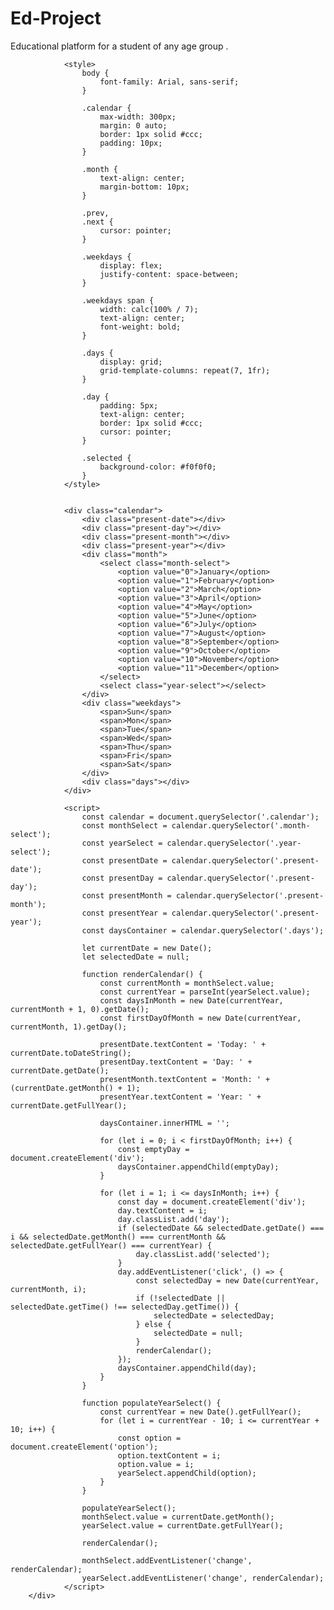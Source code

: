 # Ed-Project
Educational platform for a student of any age group .


                <style>
                    body {
                        font-family: Arial, sans-serif;
                    }

                    .calendar {
                        max-width: 300px;
                        margin: 0 auto;
                        border: 1px solid #ccc;
                        padding: 10px;
                    }

                    .month {
                        text-align: center;
                        margin-bottom: 10px;
                    }

                    .prev,
                    .next {
                        cursor: pointer;
                    }

                    .weekdays {
                        display: flex;
                        justify-content: space-between;
                    }

                    .weekdays span {
                        width: calc(100% / 7);
                        text-align: center;
                        font-weight: bold;
                    }

                    .days {
                        display: grid;
                        grid-template-columns: repeat(7, 1fr);
                    }

                    .day {
                        padding: 5px;
                        text-align: center;
                        border: 1px solid #ccc;
                        cursor: pointer;
                    }

                    .selected {
                        background-color: #f0f0f0;
                    }
                </style>


                <div class="calendar">
                    <div class="present-date"></div>
                    <div class="present-day"></div>
                    <div class="present-month"></div>
                    <div class="present-year"></div>
                    <div class="month">
                        <select class="month-select">
                            <option value="0">January</option>
                            <option value="1">February</option>
                            <option value="2">March</option>
                            <option value="3">April</option>
                            <option value="4">May</option>
                            <option value="5">June</option>
                            <option value="6">July</option>
                            <option value="7">August</option>
                            <option value="8">September</option>
                            <option value="9">October</option>
                            <option value="10">November</option>
                            <option value="11">December</option>
                        </select>
                        <select class="year-select"></select>
                    </div>
                    <div class="weekdays">
                        <span>Sun</span>
                        <span>Mon</span>
                        <span>Tue</span>
                        <span>Wed</span>
                        <span>Thu</span>
                        <span>Fri</span>
                        <span>Sat</span>
                    </div>
                    <div class="days"></div>
                </div>

                <script>
                    const calendar = document.querySelector('.calendar');
                    const monthSelect = calendar.querySelector('.month-select');
                    const yearSelect = calendar.querySelector('.year-select');
                    const presentDate = calendar.querySelector('.present-date');
                    const presentDay = calendar.querySelector('.present-day');
                    const presentMonth = calendar.querySelector('.present-month');
                    const presentYear = calendar.querySelector('.present-year');
                    const daysContainer = calendar.querySelector('.days');

                    let currentDate = new Date();
                    let selectedDate = null;

                    function renderCalendar() {
                        const currentMonth = monthSelect.value;
                        const currentYear = parseInt(yearSelect.value);
                        const daysInMonth = new Date(currentYear, currentMonth + 1, 0).getDate();
                        const firstDayOfMonth = new Date(currentYear, currentMonth, 1).getDay();

                        presentDate.textContent = 'Today: ' + currentDate.toDateString();
                        presentDay.textContent = 'Day: ' + currentDate.getDate();
                        presentMonth.textContent = 'Month: ' + (currentDate.getMonth() + 1);
                        presentYear.textContent = 'Year: ' + currentDate.getFullYear();

                        daysContainer.innerHTML = '';

                        for (let i = 0; i < firstDayOfMonth; i++) {
                            const emptyDay = document.createElement('div');
                            daysContainer.appendChild(emptyDay);
                        }

                        for (let i = 1; i <= daysInMonth; i++) {
                            const day = document.createElement('div');
                            day.textContent = i;
                            day.classList.add('day');
                            if (selectedDate && selectedDate.getDate() === i && selectedDate.getMonth() === currentMonth && selectedDate.getFullYear() === currentYear) {
                                day.classList.add('selected');
                            }
                            day.addEventListener('click', () => {
                                const selectedDay = new Date(currentYear, currentMonth, i);
                                if (!selectedDate || selectedDate.getTime() !== selectedDay.getTime()) {
                                    selectedDate = selectedDay;
                                } else {
                                    selectedDate = null;
                                }
                                renderCalendar();
                            });
                            daysContainer.appendChild(day);
                        }
                    }

                    function populateYearSelect() {
                        const currentYear = new Date().getFullYear();
                        for (let i = currentYear - 10; i <= currentYear + 10; i++) {
                            const option = document.createElement('option');
                            option.textContent = i;
                            option.value = i;
                            yearSelect.appendChild(option);
                        }
                    }

                    populateYearSelect();
                    monthSelect.value = currentDate.getMonth();
                    yearSelect.value = currentDate.getFullYear();

                    renderCalendar();

                    monthSelect.addEventListener('change', renderCalendar);
                    yearSelect.addEventListener('change', renderCalendar);
                </script>
        </div>